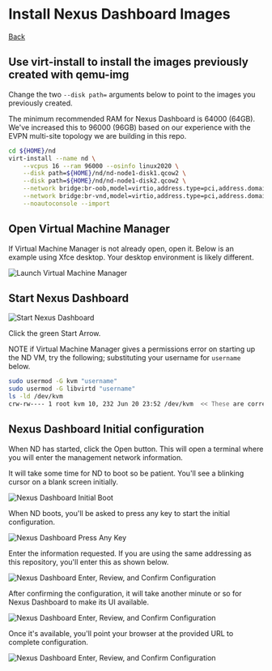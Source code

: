 # Install Nexus Dashboard Images

[Back](/docs/NDFC/NDFC_Main.md)

## Use virt-install to install the images previously created with qemu-img

Change the two ``--disk path=`` arguments below to point to the images you previously created.

The minimum recommended RAM for Nexus Dashboard is 64000 (64GB).  We've increased this to 96000 (96GB) based on our experience with the EVPN multi-site topology we are building in this repo.

```bash
cd ${HOME}/nd
virt-install --name nd \
    --vcpus 16 --ram 96000 --osinfo linux2020 \
    --disk path=${HOME}/nd/nd-node1-disk1.qcow2 \
    --disk path=${HOME}/nd/nd-node1-disk2.qcow2 \
    --network bridge:br-oob,model=virtio,address.type=pci,address.domain=0,address.bus=0,address.slot=3 \
    --network bridge:br-vnd,model=virtio,address.type=pci,address.domain=0,address.bus=0,address.slot=4 \
    --noautoconsole --import
```

## Open Virtual Machine Manager

If Virtual Machine Manager is not already open, open it.  Below is an example using Xfce desktop.  Your desktop environment is likely different.

![Launch Virtual Machine Manager](/docs/images/launch_virtual_machine_manager.png)

## Start Nexus Dashboard

![Start Nexus Dashboard](/docs/images/virtual_machine_manager.png)

Click the green Start Arrow.

NOTE if Virtual Machine Manager gives a permissions error on starting up the ND VM, try the following; substituting your username for ``username`` below.

```bash
sudo usermod -G kvm "username"
sudo usermod -G libvirtd "username"
ls -ld /dev/kvm
crw-rw---- 1 root kvm 10, 232 Jun 20 23:52 /dev/kvm  << These are correct permissions
```

## Nexus Dashboard Initial configuration

When ND has started, click the Open button.  This will open a terminal where you will enter the management network information.

It will take some time for ND to boot so be patient.  You'll see a blinking cursor on a blank screen initially.

![Nexus Dashboard Initial Boot](/docs/images/nd_initial_boot.png)

When ND boots, you'll be asked to press any key to start the initial configuration.

![Nexus Dashboard Press Any Key](/docs/images/nd_press_any_key.png)

Enter the information requested.  If you are using the same addressing as this repository, you'll enter this as shown below.

![Nexus Dashboard Enter, Review, and Confirm Configuration](/docs/images/nd_review_and_confirm_config.png)

After confirming the configuration, it will take another minute or so for Nexus Dashboard to make its UI available.

![Nexus Dashboard Enter, Review, and Confirm Configuration](/docs/images/nd_wait_for_ui_online.png)

Once it's available, you'll point your browser at the provided URL to complete configuration.

![Nexus Dashboard Enter, Review, and Confirm Configuration](/docs/images/nd_system_ui_online.png)

